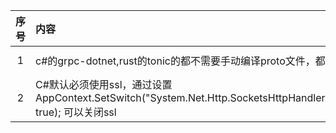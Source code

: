 | 序号 | 内容                                                                                                                | 来源                | 备注 | 类型  |
|:--:|:------------------------------------------------------------------------------------------------------------------|:------------------|:---|:----|
| 1  | c#的grpc-dotnet,rust的tonic的都不需要手动编译proto文件，都是自动生成的。                                                                | tonic,grpc-dotnet |    | tip |
| 2  | C#默认必须使用ssl，通过设置AppContext.SetSwitch("System.Net.Http.SocketsHttpHandler.Http2UnencryptedSupport", true); 可以关闭ssl | grpc-dotnet       |    | tip |
